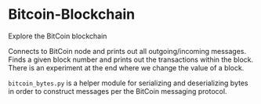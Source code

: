 # Bitcoin-Blockchain
Explore the BitCoin blockchain

Connects to BitCoin node and prints out all outgoing/incoming messages. Finds a given block number and prints out the transactions within the block. There is an experiment at the end where we change the value of a block.

`bitcoin_bytes.py` is a helper module for serializing and deserializing bytes in order to construct messages per the BitCoin messaging protocol.
